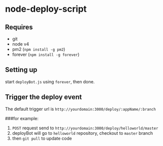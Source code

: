 # node-deploy-script

## Requires
 - git
 - node v4
 - pm2 (`npm install -g pm2`)
 - forever (`npm install -g forever`)
 
 
## Setting up

start `deployBot.js` using `forever`, then done.

## Trigger the deploy event

The default trigger url is `http://yourdomain:3000/deploy/:appName/:branch`  

###for example:   

1. `POST` request send to `http://yourdomain:3000/deploy/helloworld/master`
2. deployBot will go to `helloworld` repository, checkout to `master` branch
3. then `git pull` to update code
